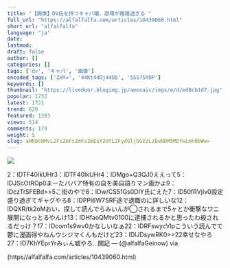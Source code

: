 ```yaml
---
title: "【画像】DV氏を持つキャバ嬢、庭環が複雑過ぎる "
full_url: "https://alfalfalfa.com/articles/10439060.html"
short_url: "alfalfalfa"
language: "ja"
date: 
lastmod: 
draft: false
author: []
categories: []
tags: ['dv', 'キャバ', '画像']
encoded_tags: ['ZHY=', '44Kt44Oj44OQ', '55S75YOP']
keywords: []
thumbnail: "https://livedoor.blogimg.jp/amosaic/imgs/e/d/ed8cb1d7.jpg"
popular: 1732
latest: 1721
trend: 620
featured: 1393
views: 514
comments: 179
weight: 5
slug: aHR0cHMvL2FsZmFsZmFsZmEuY29tL2FydGljbGVzLzEwNDM5MDYwLmh0bWw=
---
```


![](https://livedoor.blogimg.jp/amosaic/imgs/e/d/ed8cb1d7.jpg)

2：IDTF40IkUHr3：IDTF40IkUHr4：IDMgo+Q3QJ0ええって5：IDJScOtROp0まーたババア特有の自を美自語りマン画かよ9：IDczTrSFEBd>>5こ衒のやで6：IDw/CS51Gs0DIY氏にえた7：ID50fRVjIv0設定盛り過ぎてギャグやろ8：IDPPi6W7SRF途で退職のに詳しいな12：IDQXR/tk2oMおい、探して読んでらみいんが◯されるまで5ヶとか衝撃なワニ展開になっとるやんけ13：IDHfaoQMtv0100に逮捕されるかと思ったわ殺されるだっけ？17：IDcom1s9wv0かなしいなぁ22：IDRFswycVlpこういう読んでて鬱に漫画得やねんウシジマくんもだけど23：IDlJDsywRK0>>22幸せなやろ27：ID7KhYEprYrみぃん嘘やろ…関記 — (@alfalfaGeinow) via 

(https//alfalfalfa.com/articles/10439060.html)
